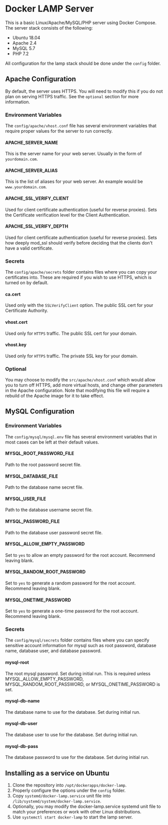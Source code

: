 # Docker LAMP Server
This is a basic Linux/Apache/MySQL/PHP server using Docker Compose. The server stack consists of the following:
* Ubuntu 18.04 
* Apache 2.4
* MySQL 5.7
* PHP 7.2

All configuration for the lamp stack should be done under the <code>config</code> folder. 

## Apache Configuration
By default, the server uses HTTPS. You will need to modify this if you do not plan on serving HTTPS traffic. See the `optional` section for more information.

### Environment Variables
The `config/apache/vhost.conf` file has several environment variables that require proper values for the server to run correctly.

#### APACHE_SERVER_NAME
This is the server name for your web server. Usually in the form of `yourdomain.com`.

#### APACHE_SERVER_ALIAS
This is the list of aliases for your web server. An example would be `www.yourdomain.com`.

#### APACHE_SSL_VERIFY_CLIENT
Used for client certificate authentication (useful for reverse proxies). Sets the Certificate verification level for the Client Authentication.

#### APACHE_SSL_VERIFY_DEPTH
Used for client certificate authentication (useful for reverse proxies). Sets how deeply mod_ssl should verify before deciding that the clients don't have a valid certificate.

### Secrets
The `config/apache/secrets` folder contains files where you can copy your certificates into. These are required if you wish to use HTTPS, which is turned on by default.

#### ca.cert
Used only with the `SSLVerifyClient` option. The public SSL cert for your Certificate Authority.

#### vhost.cert
Used only for `HTTPS` traffic. The public SSL cert for your domain.

#### vhost.key
Used only for `HTTPS` traffic. The private SSL key for your domain.

### Optional
You may choose to modify the `src/apache/vhost.conf` which would allow you to turn off HTTPS, add more virtual hosts, and change other parameters in the Apache configuration. Note that modifying this file will require a rebuild of the Apache image for it to take effect.


## MySQL Configuration

### Environment Variables
The `config/mysql/mysql.env` file has several environment variables that in most cases can be left at their default values.

#### MYSQL_ROOT_PASSWORD_FILE
Path to the root password secret file.

#### MYSQL_DATABASE_FILE
Path to the database name secret file.

#### MYSQL_USER_FILE
Path to the database username secret file.

#### MYSQL_PASSWORD_FILE
Path to the database user password secret file.

#### MYSQL_ALLOW_EMPTY_PASSWORD
Set to `yes` to allow an empty password for the root account. Recommend leaving blank.

#### MYSQL_RANDOM_ROOT_PASSWORD
Set to `yes` to generate a random password for the root account. Recommend leaving blank.

#### MYSQL_ONETIME_PASSWORD
Set to `yes` to generate a one-time password for the root account. Recommend leaving blank.

### Secrets
The `config/mysql/secrets` folder contains files where you can specify sensitive account information for mysql such as root password, database name, database user, and database password.

#### mysql-root
The root mysql password. Set during initial run. This is required unless MYSQL_ALLOW_EMPTY_PASSWORD, MYSQL_RANDOM_ROOT_PASSWORD, or MYSQL_ONETIME_PASSWORD is set.

#### mysql-db-name
The database name to use for the database. Set during initial run.

#### mysql-db-user
The database user to use for the database. Set during initial run.

#### mysql-db-pass
The database password to use for the database. Set during initial run.


## Installing as a service on Ubuntu
1. Clone the repository into `/opt/dockerapps/docker-lamp`.
2. Properly configure the options under the `config` folder.
3. Copy `systemd/docker-lamp.service` unit file into `/lib/systemd/system/docker-lamp.service`.
4. Optionally, you may modify the docker-lamp.service systemd unit file to match your preferences or work with other Linux distributions.
5. Use `systemctl start docker-lamp` to start the lamp server.
